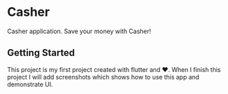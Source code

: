 # Casher

Casher application. Save your money with Casher!

## Getting Started

This project is my first project created with flutter and ❤️. 
When I finish this project I will add screenshots which shows 
how to use this app and demonstrate UI.
